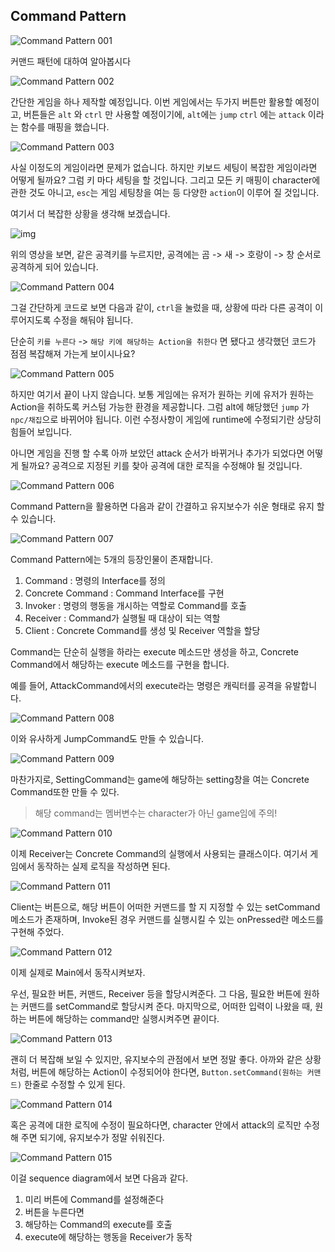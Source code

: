 ## Command Pattern

![Command Pattern 001](https://user-images.githubusercontent.com/66371206/202383203-558eb9f4-7433-4b6c-a5b5-8c27f52c1dd7.jpeg)

커맨드 패턴에 대하여 알아봅시다

![Command Pattern 002](https://user-images.githubusercontent.com/66371206/202383211-00446e40-9907-4b8c-84e3-f093f8120dac.jpeg)

간단한 게임을 하나 제작할 예정입니다.
이번 게임에서는 두가지 버튼만 활용할 예정이고, 버튼들은 `alt` 와 `ctrl` 만 사용할 예정이기에, `alt`에는 `jump` `ctrl` 에는 `attack` 이라는 함수를 매핑을 했습니다.

![Command Pattern 003](https://user-images.githubusercontent.com/66371206/202383233-2b84ab5a-7db6-482f-947d-59eb3a38d294.jpeg)

사실 이정도의 게임이라면 문제가 없습니다. 하지만 키보드 세팅이 복잡한 게임이라면 어떻게 될까요?
그럼 키 마다 세팅을 할 것입니다. 그리고 모든 키 매핑이 character에 관한 것도 아니고, `esc`는 게임 세팅창을 여는 등 다양한 `action`이 이루어 질 것입니다.

여기서 더 복잡한 상황을 생각해 보겠습니다.

![img](https://user-images.githubusercontent.com/66371206/202387140-a83c1032-65f7-444d-b5e8-6767e8866b83.gif)

위의 영상을 보면, 같은 공격키를 누르지만, 공격에는 곰 -> 새 -> 호랑이 -> 창 순서로 공격하게 되어 있습니다.

![Command Pattern 004](https://user-images.githubusercontent.com/66371206/202383238-80b7e3af-ea54-4569-bdc3-a08a86e32bd2.jpeg)

그걸 간단하게 코드로 보면 다음과 같이, `ctrl`을 눌렀을 때, 상황에 따라 다른 공격이 이루어지도록 수정을 해둬야 됩니다.

단순히 `키를 누른다` -> `해당 키에 해당하는 Action을 취한다` 면 됐다고 생각했던 코드가 점점 복잡해져 가는게 보이시나요?

![Command Pattern 005](https://user-images.githubusercontent.com/66371206/202383248-5e72fd6d-45c7-448e-8199-ceb56ce0b2ec.jpeg)

하지만 여기서 끝이 나지 않습니다. 보통 게임에는 유저가 원하는 키에 유저가 원하는 Action을 취하도록 커스텀 가능한 환경을 제공합니다. 그럼 alt에 해당했던 `jump` 가 `npc/채집`으로 바뀌어야 됩니다.
이런 수정사항이 게임에 runtime에 수정되기란 상당히 힘들어 보입니다.

아니면 게임을 진행 할 수록 아까 보았던 attack 순서가 바뀌거나 추가가 되었다면 어떻게 될까요? 공격으로 지정된 키를 찾아 공격에 대한 로직을 수정해야 될 것입니다.

![Command Pattern 006](https://user-images.githubusercontent.com/66371206/202383258-1020a0e2-2f2e-4389-8d0a-660ba409f980.jpeg)

Command Pattern을 활용하면 다음과 같이 간결하고 유지보수가 쉬운 형태로 유지 할 수 있습니다.

![Command Pattern 007](https://user-images.githubusercontent.com/66371206/202383263-0b6a0c2e-f958-4ebd-9554-bd3d1858f8a0.jpeg)

Command Pattern에는 5개의 등장인물이 존재합니다.

1. Command : 명령의 Interface를 정의
2. Concrete Command : Command Interface를 구현
3. Invoker : 명령의 행동을 개시하는 역할로 Command를 호출
4. Receiver : Command가 실행될 때 대상이 되는 역할
5. Client : Concrete Command를 생성 및 Receiver 역할을 할당

Command는 단순히 실행을 하라는 execute 메소드만 생성을 하고, Concrete Command에서 해당하는 execute 메소드를 구현을 합니다.

예를 들어, AttackCommand에서의 execute라는 명령은 캐릭터를 공격을 유발합니다.

![Command Pattern 008](https://user-images.githubusercontent.com/66371206/202383268-9e6626e0-f74f-441e-8f3d-787d7bbdf0c2.jpeg)

이와 유사하게 JumpCommand도 만들 수 있습니다.

![Command Pattern 009](https://user-images.githubusercontent.com/66371206/202383273-f1c4eec2-1842-4e28-9219-621bad62eb1d.jpeg)

마찬가지로, SettingCommand는 game에 해당하는 setting창을 여는 Concrete Command또한 만들 수 있다.

> 해당 command는 멤버변수는 character가 아닌 game임에 주의!

![Command Pattern 010](https://user-images.githubusercontent.com/66371206/202383276-e859b904-42ef-4d3d-8da2-b235c8c740ce.jpeg)

이제 Receiver는 Concrete Command의 실행에서 사용되는 클래스이다. 여기서 게임에서 동작하는 실제 로직을 작성하면 된다.

![Command Pattern 011](https://user-images.githubusercontent.com/66371206/202383278-0a4eebac-5603-4b20-93fe-afd07b044966.jpeg)

Client는 버튼으로, 해당 버튼이 어떠한 커맨드를 할 지 지정할 수 있는 setCommand 메소드가 존재하며, Invoke된 경우 커맨드를 실행시킬 수 있는 onPressed란 메소드를 구현해 주었다.

![Command Pattern 012](https://user-images.githubusercontent.com/66371206/202383279-7ea3c8ed-f171-41ee-9400-17e7ad2f54e6.jpeg)

이제 실제로 Main에서 동작시켜보자.

우선, 필요한 버튼, 커맨드, Receiver 등을 할당시켜준다.
그 다음, 필요한 버튼에 원하는 커맨드를 setCommand로 할당시켜 준다.
마지막으로, 어떠한 입력이 나왔을 때, 원하는 버튼에 해당하는 command만 실행시켜주면 끝이다.

![Command Pattern 013](https://user-images.githubusercontent.com/66371206/202383286-03ab9de2-cb11-4dc8-ba69-298d752f7669.jpeg)

괜히 더 복잡해 보일 수 있지만, 유지보수의 관점에서 보면 정말 좋다.
아까와 같은 상황처럼, 버튼에 해당하는 Action이 수정되어야 한다면, `Button.setCommand(원하는 커맨드)` 한줄로 수정할 수 있게 된다.

![Command Pattern 014](https://user-images.githubusercontent.com/66371206/202383293-d9a3720e-2cba-41d2-82ea-09248e220ac5.jpeg)

혹은 공격에 대한 로직에 수정이 필요하다면, character 안에서 attack의 로직만 수정해 주면 되기에, 유지보수가 정말 쉬워진다.

![Command Pattern 015](https://user-images.githubusercontent.com/66371206/202383298-b5d3877f-3572-4c2b-8b52-8404b8499019.jpeg)

이걸 sequence diagram에서 보면 다음과 같다.

1. 미리 버튼에 Command를 설정해준다
2. 버튼을 누른다면
3. 해당하는 Command의 execute를 호출
4. execute에 해당하는 행동을 Receiver가 동작
